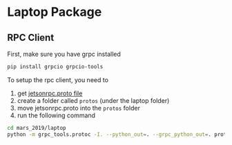 # Laptop Package

## RPC Client

First, make sure you have grpc installed

```bash
pip install grpcio grpcio-tools
```

To setup the rpc client, you need to
1. get [jetsonrpc.proto file](https://github.com/hanzhi713/mars-ros/blob/master/src/rpc-server/jetsonrpc.proto)
2. create a folder called `protos` (under the laptop folder)
3. move jetsonrpc.proto into the `protos` folder
4. run the following command

```bash
cd mars_2019/laptop
python -m grpc_tools.protoc -I. --python_out=. --grpc_python_out=. protos/jetsonrpc.proto
```